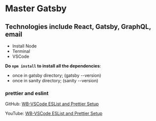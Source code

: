 # Master Gatsby

## Technologies include React, Gatsby, GraphQL, email

- Install Node
- Terminal
- VSCode

**Do `npm install` to install all the dependencies**:

- once in gatsby directory; (gatsby --version)
- once in sanity directory; (sanity --version)

### prettier and eslint

GitHub:
[WB-VSCode ESList and Prettier Setup](https://github.com/wesbos/eslint-config-wesbos)

YouTube:
[WB-VSCode ESList and Prettier Setup](https://youtu.be/lHAeK8t94as)
